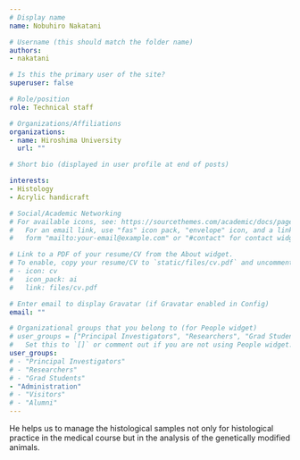 ```yaml
---
# Display name
name: Nobuhiro Nakatani

# Username (this should match the folder name)
authors:
- nakatani

# Is this the primary user of the site?
superuser: false

# Role/position
role: Technical staff

# Organizations/Affiliations
organizations:
- name: Hiroshima University
  url: ""

# Short bio (displayed in user profile at end of posts)

interests:
- Histology
- Acrylic handicraft

# Social/Academic Networking
# For available icons, see: https://sourcethemes.com/academic/docs/page-builder/#icons
#   For an email link, use "fas" icon pack, "envelope" icon, and a link in the
#   form "mailto:your-email@example.com" or "#contact" for contact widget.

# Link to a PDF of your resume/CV from the About widget.
# To enable, copy your resume/CV to `static/files/cv.pdf` and uncomment the lines below.
# - icon: cv
#   icon_pack: ai
#   link: files/cv.pdf

# Enter email to display Gravatar (if Gravatar enabled in Config)
email: ""

# Organizational groups that you belong to (for People widget)
# user_groups = ["Principal Investigators", "Researchers", "Grad Students", "Administration", "Visitors", "Alumni"]
#   Set this to `[]` or comment out if you are not using People widget.
user_groups:
# - "Principal Investigators"
# - "Researchers"
# - "Grad Students"
- "Administration"
# - "Visitors"
# - "Alumni"
---
```


He helps us to manage the histological samples not only for histological practice in the medical course but in the analysis of the genetically modified animals.
